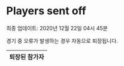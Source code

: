 # Players sent off
최종 업데이트: 2020년 12월 22일 04시 45분


경기 중 오류가 발생하는 경우 자동으로 퇴장됩니다.


| 퇴장된 참가자 |
|:---:|